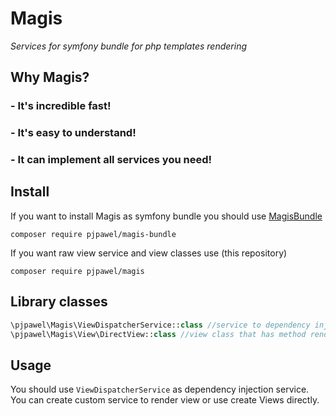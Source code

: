 # Magis

*Services for symfony bundle for php templates rendering*

## Why Magis?
### - It's incredible fast!
### - It's easy to understand!
### - It can implement all services you need!


## Install

If you want to install Magis as symfony bundle you should use [MagisBundle](https://github.com/pjpawel/MagisBundle)
```
composer require pjpawel/magis-bundle
```
If you want raw view service and view classes use (this repository)
```
composer require pjpawel/magis
```

## Library classes

```php
\pjpawel\Magis\ViewDispatcherService::class //service to dependency injection
\pjpawel\Magis\View\DirectView::class //view class that has method render() to ... render template :)
```

## Usage

You should use `ViewDispatcherService` as dependency injection service.
You can create custom service to render view or use create Views directly.